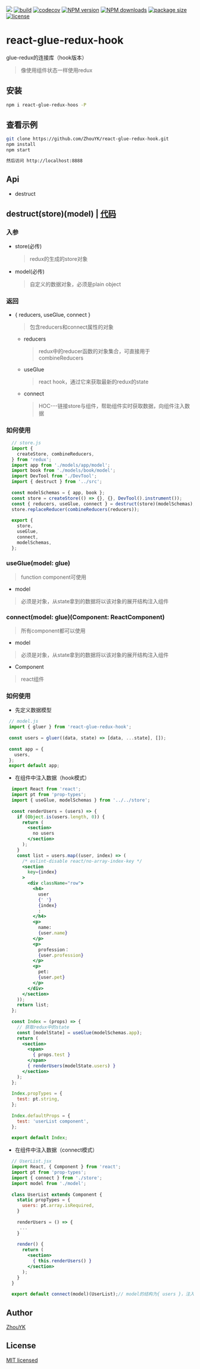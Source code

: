 <a href="https://996.icu"><img src="https://img.shields.io/badge/link-996.icu-red.svg"></a>
[![build](https://img.shields.io/travis/com/ZhouYK/react-glue-redux-hook.svg)](https://travis-ci.com/ZhouYK/glue-redux)
[![codecov](https://codecov.io/gh/ZhouYK/react-glue-redux-hook/branch/master/graph/badge.svg)](https://codecov.io/gh/ZhouYK/react-glue-redux-hook)
[![NPM version](https://img.shields.io/npm/v/react-glue-redux-hook.svg?style=flat)](https://www.npmjs.com/package/glue-redux)
[![NPM downloads](http://img.shields.io/npm/dm/react-glue-redux-hook.svg?style=flat)](https://www.npmjs.com/package/glue-redux)
[![package size](https://img.shields.io/bundlephobia/minzip/react-glue-redux-hook.svg)]()
[![license](https://img.shields.io/github/license/ZhouYK/react-glue-redux-hook.svg)]()

# react-glue-redux-hook

glue-redux的连接库（hook版本）
> 像使用组件状态一样使用redux

## 安装
```bash
npm i react-glue-redux-hoos -P
```

## 查看示例
```bash
git clone https://github.com/ZhouYK/react-glue-redux-hook.git
npm install
npm start

然后访问 http://localhost:8888
```

## Api
* destruct

## destruct(store)(model) | [代码](https://github.com/ZhouYK/react-glux/blob/master/example/configStore.js)

### 入参
- store(必传)
  > redux的生成的store对象
- model(必传)
  > 自定义的数据对象，必须是plain object
  
### 返回
- { reducers, useGlue, connect }
  > 包含reducers和connect属性的对象
  
   - reducers
      > redux中的reducer函数的对象集合，可直接用于combineReducers
   - useGlue
      > react hook，通过它来获取最新的redux的state
   - connect
      > HOC---链接store与组件，帮助组件实时获取数据，向组件注入数据

### 如何使用
```js
  // store.js
  import {
    createStore, combineReducers,
  } from 'redux';
  import app from './models/app/model';
  import book from './models/book/model';
  import DevTool from './DevTool';
  import { destruct } from '../src';
  
  const modelSchemas = { app, book };
  const store = createStore(() => {}, {}, DevTool().instrument());
  const { reducers, useGlue, connect } = destruct(store)(modelSchemas);
  store.replaceReducer(combineReducers(reducers));
  
  export {
    store,
    useGlue,
    connect,
    modelSchemas,
  };

```
### useGlue(model: glue)
> function component可使用
* model
> 必须是对象，从state拿到的数据将以该对象的展开结构注入组件

### connect(model: glue)(Component: ReactComponent)
> 所有component都可以使用
* model
> 必须是对象，从state拿到的数据将以该对象的展开结构注入组件

* Component
> react组件

### 如何使用

* 先定义数据模型

```js
 // model.js
 import { gluer } from 'react-glue-redux-hook';
 
 const users = gluer((data, state) => [data, ...state], []);
 
 const app = {
   users,
 };
 export default app;

```

* 在组件中注入数据（hook模式）

```jsx
  import React from 'react';
  import pt from 'prop-types';
  import { useGlue, modelSchemas } from '../../store';
  
  const renderUsers = (users) => {
    if (Object.is(users.length, 0)) {
      return (
        <section>
          no users
        </section>
      );
    }
    const list = users.map((user, index) => (
      /* eslint-disable react/no-array-index-key */
      <section
        key={index}
      >
        <div className="row">
          <h4>
            user
            {' '}
            {index}
            :
          </h4>
          <p>
            name:
            {user.name}
          </p>
          <p>
            profession：
            {user.profession}
          </p>
          <p>
            pet:
            {user.pet}
          </p>
        </div>
      </section>
    ));
    return list;
  };
  
  const Index = (props) => {
    // 获取redux中的state
    const [modelState] = useGlue(modelSchemas.app);
    return (
      <section>
        <span>
          { props.test }
        </span>
        { renderUsers(modelState.users) }
      </section>
    );
  };
  
  Index.propTypes = {
    test: pt.string,
  };
  
  Index.defaultProps = {
    test: 'userList component',
  };
  
  export default Index;

```
* 在组件中注入数据（connect模式）

```jsx
  // UserList.jsx
  import React, { Component } from 'react';
  import pt from 'prop-types';
  import { connect } from './store';
  import model from './model';
  
  class UserList extends Component {
    static propTypes = {
      users: pt.array.isRequired,
    }
  
    renderUsers = () => {
     ...
    }
  
    render() {
      return (
        <section>
          { this.renderUsers() }
        </section>
      );
    }
  }
  
  export default connect(model)(UserList);// model的结构为{ users }，注入组件的属性则为this.props.users
```

## Author
[ZhouYK](https://github.com/ZhouYK)

## License
[MIT licensed](https://github.com/ZhouYK/react-glue-redux-hook/blob/master/LICENSE) 
